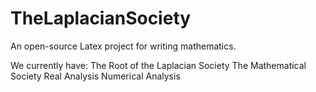 # TheLaplacianSociety
An open-source Latex project for writing mathematics.

We currently have:
The Root of the Laplacian Society
  The Mathematical Society
    Real Analysis
    Numerical Analysis
